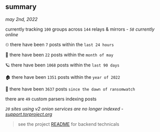 
## summary
_may 2nd, 2022_

currently tracking `100` groups across `144` relays & mirrors - _`58` currently online_

⏲ there have been `7` posts within the `last 24 hours`

🦈 there have been `22` posts within the `month of may`

🪐 there have been `1068` posts within the `last 90 days`

🏚 there have been `1351` posts within the `year of 2022`

🦕 there have been `3637` posts `since the dawn of ransomwatch`

there are `49` custom parsers indexing posts

_`20` sites using v2 onion services are no longer indexed - [support.torproject.org](https://support.torproject.org/onionservices/v2-deprecation/)_

> see the project [README](https://github.com/thetanz/ransomwatch#ransomwatch--) for backend technicals
